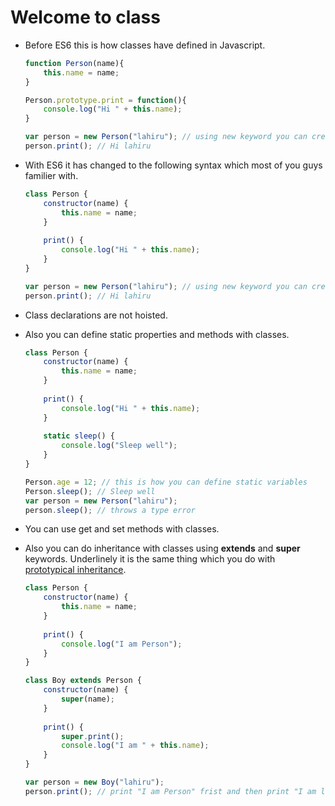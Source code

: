 # Welcome to class

* Before ES6 this is how classes have defined in Javascript.

  ```js
  function Person(name){
      this.name = name;
  }
  
  Person.prototype.print = function(){
      console.log("Hi " + this.name);
  }
  
  var person = new Person("lahiru"); // using new keyword you can create an object using constructor function.
  person.print(); // Hi lahiru
  ```

* With ES6 it has changed to the following syntax which most of you guys familier with.

  ```js
  class Person {
      constructor(name) {
          this.name = name;
      }
      
      print() {
          console.log("Hi " + this.name);
      }
  }
  
  var person = new Person("lahiru"); // using new keyword you can create an object using ES6 classes.
  person.print(); // Hi lahiru
  ```
  
* Class declarations are not hoisted.

* Also you can define static properties and methods with classes.

  ```js
  class Person {
      constructor(name) {
          this.name = name;
      }
      
      print() {
          console.log("Hi " + this.name);
      }
      
      static sleep() {
          console.log("Sleep well");
      }
  }
  
  Person.age = 12; // this is how you can define static variables
  Person.sleep(); // Sleep well
  var person = new Person("lahiru");
  person.sleep(); // throws a type error
  ```

* You can use get and set methods with classes.

* Also you can do inheritance with classes using **extends** and **super** keywords. Underlinely it is the same thing which you do with [prototypical inheritance](https://github.com/lahiruz/JS-Interview/blob/master/basics/prototype.md).

  ```js
  class Person {
      constructor(name) {
          this.name = name;
      }
    
      print() {
          console.log("I am Person");
      }
  }
  
  class Boy extends Person {
      constructor(name) {
          super(name);
      }
        
      print() {
          super.print();
          console.log("I am " + this.name);
      }
  }
  
  var person = new Boy("lahiru");
  person.print(); // print "I am Person" frist and then print "I am lahiru"
  ```
